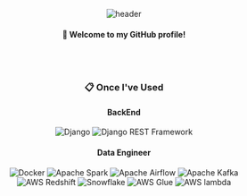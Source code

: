 <div align="center"> 

![header](https://capsule-render.vercel.app/api?type=soft&color=gradient&height=150&section=header&text=hhee4455&fontColor=ffffff&fontSize=70&animation=fadeIn&fontAlignY=55&desc=%20&descAlignY=62&descAlign=62&descColor=6441a5&descStrokeColor=ffffff&descStroke=3)
####  :wave: Welcome to my GitHub profile!

 <br/>
 <br/>
  
###  :clipboard: Once I've Used 

#### BackEnd

<div>
  <img src="https://img.shields.io/badge/Django-092E20?style=for-the-badge&logo=Django&logoColor=white" alt="Django" />
  <img src="https://img.shields.io/badge/Django%20REST%20Framework-092E20?style=for-the-badge&logo=Django&logoColor=white" alt="Django REST Framework" />
</div>

#### Data Engineer

<div>
  <img src="https://img.shields.io/badge/Docker-2496ED?style=for-the-badge&logo=Docker&logoColor=white" alt="Docker" />
  <img src="https://img.shields.io/badge/Apache%20Spark-E25A1C?style=for-the-badge&logo=Apache%20Spark&logoColor=white" alt="Apache Spark" />
  <img src="https://img.shields.io/badge/Apache%20Airflow-017CEE?style=for-the-badge&logo=Apache%20Airflow&logoColor=white" alt="Apache Airflow" />
  <img src="https://img.shields.io/badge/Apache%20Kafka-231F20?style=for-the-badge&logo=Apache%20Kafka&logoColor=white" alt="Apache Kafka" />
  <img src="https://img.shields.io/badge/AWS%20Redshift-8C4B30?style=for-the-badge&logo=Amazon%20AWS&logoColor=white" alt="AWS Redshift" />
  <img src="https://img.shields.io/badge/Snowflake-29B5E8?style=for-the-badge&logo=Snowflake&logoColor=white" alt="Snowflake" />
  <img src="https://img.shields.io/badge/AWS%20Glue-F38B00?style=for-the-badge&logo=Amazon%20AWS&logoColor=white" alt="AWS Glue" />
  <img src="https://img.shields.io/badge/AWS%20lambda-F33221?style=for-the-badge&logo=Amazon%20AWS&logoColor=white" alt="AWS lambda" />
</div>

